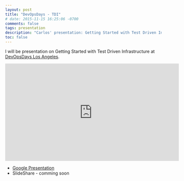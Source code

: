 ```yaml
---
layout: post
title: "DevOpsDays - TDI"
# date: 2015-11-15 16:25:06 -0700
comments: false
tags: presentation
description: "Carlos' presentation: Getting Started with Test Driven Infrastructure"
toc: false
---
```

I will be presentation on Getting Started with Test Driven Infrastructure at [DevOpsDays Los Angeles](http://www.devopsdays.org/events/2016-losangeles-1day/program/).

<iframe width="560" height="315" src="https://www.youtube.com/embed/yBJH0bHwMQ0" frameborder="0" allowfullscreen></iframe>

- [Google Presentation](https://docs.google.com/presentation/d/1LMLsPMKP0p3wZXr8sb20mtFVlfMy17qsvSPKvFeN8c0/edit?usp=sharing)
- SlideShare - comming soon
